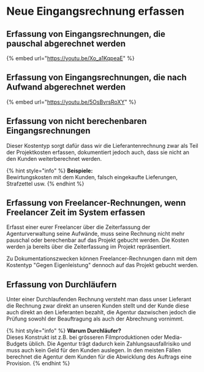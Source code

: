 # Neue Eingangsrechnung erfassen

## Erfassung von Eingangsrechnungen, die pauschal abgerechnet werden

{% embed url="https://youtu.be/Xo_a1KqpeaE" %}

## Erfassung von Eingangsrechnungen, die nach Aufwand abgerechnet werden

{% embed url="https://youtu.be/5OsBvrsRoXY" %}

## Erfassung von nicht berechenbaren Eingangsrechnungen

Dieser Kostentyp sorgt dafür dass wir die Lieferantenrechnung zwar als Teil der Projektkosten erfassen, dokumentiert jedoch auch, dass sie nicht an den Kunden weiterberechnet werden.

{% hint style="info" %}
**Beispiele:**\
Bewirtungskosten mit dem Kunden, falsch eingekaufte Lieferungen, Strafzettel usw.
{% endhint %}

## Erfassung von Freelancer-Rechnungen, wenn Freelancer Zeit im System erfassen

Erfasst einer eurer Freelancer über die Zeiterfassung der Agenturverwaltung seine Aufwände, muss seine Rechnung nicht mehr pauschal oder berechenbar auf das Projekt gebucht werden. Die Kosten werden ja bereits über die Zeiterfassung im Projekt repräsentiert.

Zu Dokumentationszwecken können Freelancer-Rechnungen dann mit dem Kostentyp "Gegen Eigenleistung" dennoch auf das Projekt gebucht werden.

## Erfassung von Durchläufern

Unter einer Durchlaufenden Rechnung versteht man dass unser Lieferant die Rechnung zwar direkt an unseren Kunden stellt und der Kunde diese auch direkt an den Lieferanten bezahlt, die Agentur dazwischen jedoch die Prüfung sowohl der Beauftragung als auch der Abrechnung vornimmt.

{% hint style="info" %}
**Warum Durchläufer?**\
Dieses Konstrukt ist z.B. bei grösseren Filmproduktionen oder Media-Budgets üblich. Die Agentur trägt dadurch kein Zahlungsausfallrisiko und muss auch kein Geld für den Kunden auslegen. In den meisten Fällen berechnet die Agentur dem Kunden für die Abwicklung des Auftrags eine Provision.
{% endhint %}
